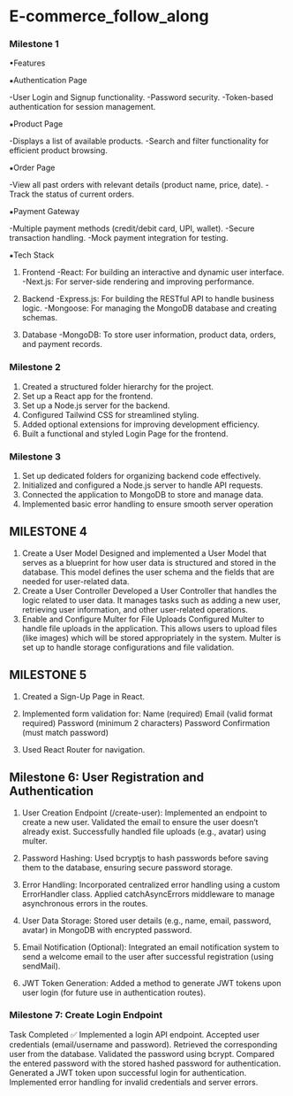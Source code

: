 # E-commerce_follow_along

### Milestone 1 ###

•Features

⁕Authentication Page

-User Login and Signup functionality.
-Password security.
-Token-based authentication for session management.


⁕Product Page

-Displays a list of available products.
-Search and filter functionality for efficient product browsing.


⁕Order Page

-View all past orders with relevant details (product name, price, date).
-Track the status of current orders.


⁕Payment Gateway

-Multiple payment methods (credit/debit card, UPI, wallet).
-Secure transaction handling.
-Mock payment integration for testing.


⁕Tech Stack

1. Frontend
-React: For building an interactive and dynamic user interface.
-Next.js: For server-side rendering and improving performance.

2. Backend
-Express.js: For building the RESTful API to handle business logic.
-Mongoose: For managing the MongoDB database and creating schemas.

3. Database
-MongoDB: To store user information, product data, orders, and payment records.

### Milestone 2 ###
1. Created a structured folder hierarchy for the project.
2. Set up a React app for the frontend.
3. Set up a Node.js server for the backend.
4. Configured Tailwind CSS for streamlined styling.
5. Added optional extensions for improving development efficiency.
6. Built a functional and styled Login Page for the frontend.

### Milestone 3 ###

1. Set up dedicated folders for organizing backend code effectively.
2. Initialized and configured a Node.js server to handle API requests.
3. Connected the application to MongoDB to store and manage data.
4. Implemented basic error handling to ensure smooth server operation

## MILESTONE 4 ###
1. Create a User Model
Designed and implemented a User Model that serves as a blueprint for how user data is structured and stored in the database. This model defines the user schema and the fields that are needed for user-related data.
2. Create a User Controller
Developed a User Controller that handles the logic related to user data. It manages tasks such as adding a new user, retrieving user information, and other user-related operations.
3. Enable and Configure Multer for File Uploads
Configured Multer to handle file uploads in the application. This allows users to upload files (like images) which will be stored appropriately in the system. Multer is set up to handle storage configurations and file validation.

## MILESTONE 5 ###
1. Created a Sign-Up Page in React.
2. Implemented form validation for:
      Name (required)
      Email (valid format required)
      Password (minimum 2 characters)
      Password Confirmation (must match password)

4. Used React Router for navigation.

## Milestone 6: User Registration and Authentication
1. User Creation Endpoint (/create-user):
 Implemented an endpoint to create a new user.
 Validated the email to ensure the user doesn’t already exist.
 Successfully handled file uploads (e.g., avatar) using multer.

 2. Password Hashing:
 Used bcryptjs to hash passwords before saving them to the database, ensuring secure password storage.

4. Error Handling:
Incorporated centralized error handling using a custom ErrorHandler class.
Applied catchAsyncErrors middleware to manage asynchronous errors in the routes.

5. User Data Storage:
Stored user details (e.g., name, email, password, avatar) in MongoDB with encrypted password.

6. Email Notification (Optional):
Integrated an email notification system to send a welcome email to the user after successful registration (using sendMail).

7. JWT Token Generation:
Added a method to generate JWT tokens upon user login (for future use in authentication routes).

### Milestone 7: Create Login Endpoint
Task Completed ✅
Implemented a login API endpoint.
Accepted user credentials (email/username and password).
Retrieved the corresponding user from the database.
Validated the password using bcrypt.
Compared the entered password with the stored hashed password for authentication.
Generated a JWT token upon successful login for authentication.
Implemented error handling for invalid credentials and server errors.
